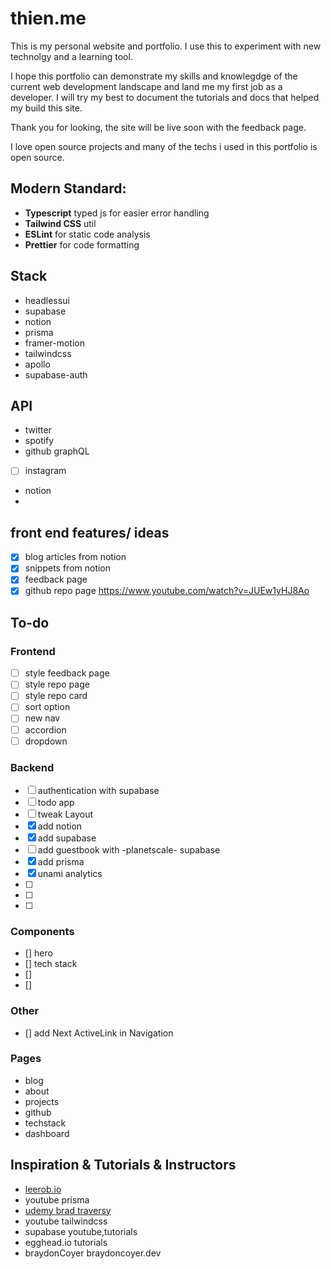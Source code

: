 # thien.me

This is my personal website and portfolio. I use this to experiment with new technolgy and a learning tool.

I hope this portfolio can demonstrate my skills and knowlegdge of the current web development landscape and land me my first job as a developer. I will try my best to document the tutorials and docs that helped my build this site.

Thank you for looking, the site will be live soon with the feedback page.

I love open source projects and many of the techs i used in this portfolio is open source.

## Modern Standard:

- **Typescript** typed js for easier error handling
- **Tailwind CSS** util
- **ESLint** for static code analysis
- **Prettier** for code formatting

## Stack

- headlessui
- supabase
- notion
- prisma
- framer-motion
- tailwindcss
- apollo
- supabase-auth

## API

- twitter
- spotify
- github graphQL
- [ ] instagram
- notion
-

## front end features/ ideas

- [x] blog articles from notion
- [x] snippets from notion
- [x] feedback page
- [x] github repo page https://www.youtube.com/watch?v=JUEw1yHJ8Ao

## To-do

### Frontend

- [ ] style feedback page
- [ ] style repo page
- [ ] style repo card
- [ ] sort option
- [ ] new nav
- [ ] accordion
- [ ] dropdown

### Backend

- [ ] authentication with supabase
- [ ] todo app
- [ ] tweak Layout
- [x] add notion
- [x] add supabase
- [ ] add guestbook with -planetscale- supabase
- [x] add prisma
- [x] unami analytics
- [ ] 
- [ ]
- [ ]

### Components

- [] hero
- [] tech stack
- []
- []

### Other

- [] add Next ActiveLink in Navigation

### Pages

- blog
- about
- projects
- github
- techstack
- dashboard

## Inspiration & Tutorials & Instructors

- [leerob.io](https://leerob.io)
- youtube prisma
- [udemy brad traversy](https://www.udemy.com/share/104pIy3@cLMHuS_W89851Mk22SfqbfgFB3BlHlvH_5F1RZoxbrbpIbnzTU34yDonfY68nnvA/)
- youtube tailwindcss
- supabase youtube,tutorials
- egghead.io tutorials
- braydonCoyer braydoncoyer.dev
